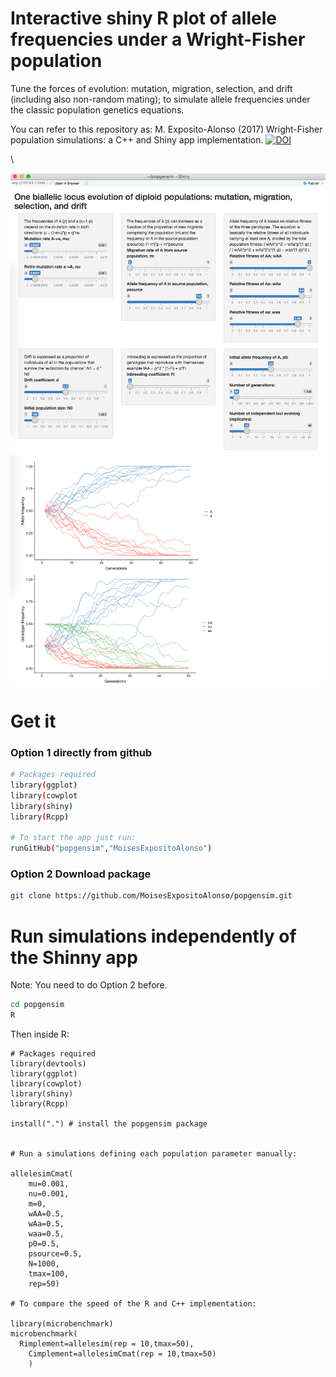 # Interactive shiny R plot of allele frequencies under a Wright-Fisher population

Tune the forces of evolution: mutation, migration, selection, and drift (including also non-random mating); to simulate allele frequencies under the classic population genetics equations.

You can refer to this repository as:
M. Exposito-Alonso (2017) Wright-Fisher population simulations: a C++ and Shiny app implementation. [![DOI](https://zenodo.org/badge/DOI/10.5281/zenodo.1039886.svg)](https://doi.org/10.5281/zenodo.1039886)

\

![Screenshot](image1.png)
![Screenshot](image2.png)



# Get it

### Option 1 directly from github

``` sh
# Packages required
library(ggplot)
library(cowplot
library(shiny) 
library(Rcpp)

# To start the app just run:
runGitHub("popgensim","MoisesExpositoAlonso")

``` 


### Option 2 Download package
``` sh
git clone https://github.com/MoisesExpositoAlonso/popgensim.git

``` 


# Run simulations independently of the Shinny app
Note: You need to do Option 2 before.

``` sh
cd popgensim
R

```
Then inside R:

```
# Packages required
library(devtools)
library(ggplot) 
library(cowplot)
library(shiny) 
library(Rcpp)

install(".") # install the popgensim package


# Run a simulations defining each population parameter manually:

allelesimCmat(
    mu=0.001,
    nu=0.001,
    m=0,
    wAA=0.5,
    wAa=0.5,
    waa=0.5,
    p0=0.5,
    psource=0.5,
    N=1000,
    tmax=100,
    rep=50)

# To compare the speed of the R and C++ implementation:

library(microbenchmark) 
microbenchmark(
  Rimplement=allelesim(rep = 10,tmax=50),
    Cimplement=allelesimCmat(rep = 10,tmax=50)
    )



```
